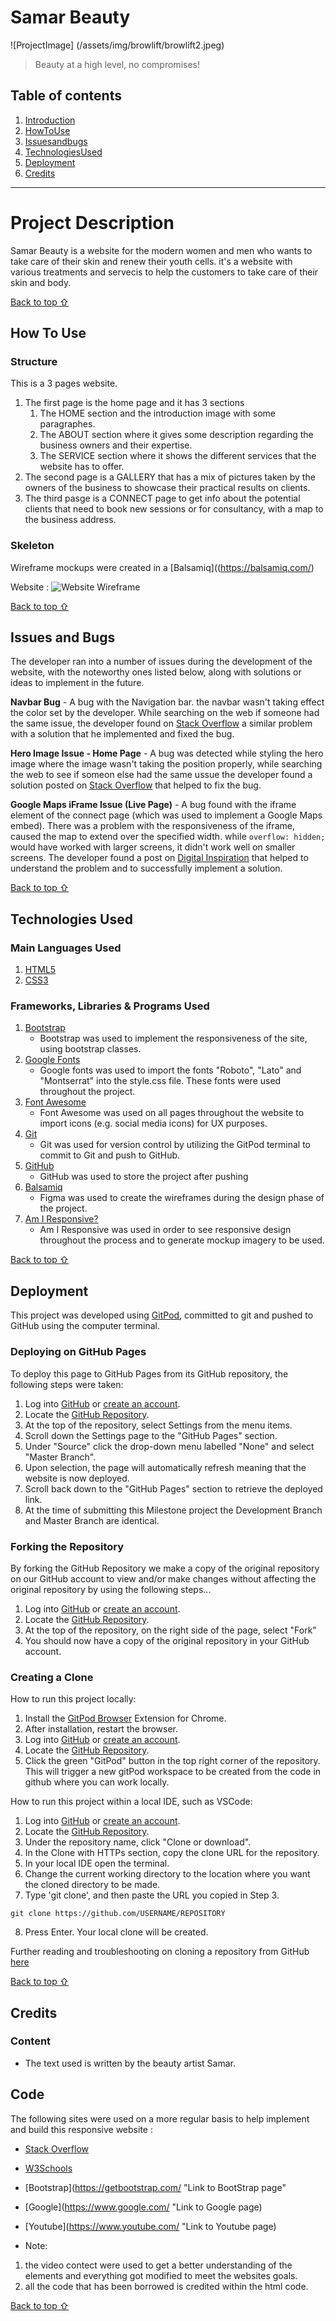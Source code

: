 # Samar Beauty

![ProjectImage]
(/assets/img/browlift/browlift2.jpeg)
> Beauty at a high level, no compromises!

## Table of contents

1. [Introduction](#introduction)
2. [HowToUse](#how-to-use)
3. [Issuesandbugs](#issues-and-bugs)
4. [TechnologiesUsed](#technologies-used)
5. [Deployment](#deployment)
6. [Credits](#credits) 
 
---

# Project Description

Samar Beauty is a website for the modern women and men who wants to take care of their skin and renew their youth cells.
it's a website with various treatments and servecis to help the customers to take care of their skin and body.

[Back to top ⇧](#Samar-Beauty)

## How To Use 

### Structure

This is a 3 pages website.
1. The first page is the home page and it has 3 sections
    1. The HOME section and the introduction image with some paragraphes.
    2. The ABOUT section where it gives some description regarding the business owners and their expertise.
    3. The SERVICE section where it shows the different services that the website has to offer.
2. The second page is a GALLERY that has a mix of pictures taken by the owners of the business to showcase their practical results on clients.
3. The third pasge is a CONNECT page to get info about the potential clients that need to book new sessions or for consultancy, with a map to the business address.

### Skeleton 

Wireframe mockups were created in a [Balsamiq]((https://balsamiq.com/)

Website :
![Website Wireframe](/workspace/Samar-Beauty/assets/img/Samar-beauty.png "Website Wireframe")


[Back to top ⇧](#Samar-Beauty)

## Issues and Bugs 
The developer ran into a number of issues during the development of the website, with the noteworthy ones listed below, along with solutions or ideas to implement in the future.

**Navbar Bug** - A bug with the Navigation bar. the navbar wasn't taking effect the color set by the developer. While searching on the web if someone had the same issue, the developer found on [Stack Overflow](https://stackoverflow.com/questions/46237610/bootstrap-4-navbar-color-wont-change "Link to Stack Overflow solution") a similar problem with a solution that he implemented and fixed the bug.

**Hero Image Issue - Home Page** - A bug was detected while styling the hero image where the image wasn't taking the position properly, while searching the web to see if someon else had the same ussue the developer found a solution posted on  [Stack Overflow](https://stackoverflow.com/questions/26236486/background-size-cover-not-working "Link to Stack Overflow solution") that helped to fix the bug.

**Google Maps iFrame Issue (Live Page)** - A bug found with the iframe element of the connect page (which was used to implement a Google Maps embed). There was a problem with the responsiveness of the iframe, caused the map to extend over the specified width. while `overflow: hidden;` would have worked with larger screens, it didn't work well on smaller screens. The developer found a post on [Digital Inspiration](https://www.labnol.org/internet/embed-responsive-google-maps/28333/ "Link to Digital Inspiration solution") that helped to understand the problem and to successfully implement a solution.

[Back to top ⇧](#Samar-Beauty)

## Technologies Used

### Main Languages Used

1. [HTML5](https://en.wikipedia.org/wiki/HTML5 "Link to HTML Wiki")
2. [CSS3](https://en.wikipedia.org/wiki/Cascading_Style_Sheets "Link to CSS Wiki")

### Frameworks, Libraries & Programs Used
1. [Bootstrap](https://getbootstrap.com/docs/4.4/getting-started/introduction/ "Link to Bootstrap page")
     - Bootstrap was used to implement the responsiveness of the site, using bootstrap classes.
2. [Google Fonts](https://fonts.google.com/ "Link to Google Fonts")
    - Google fonts was used to import the fonts "Roboto", "Lato" and "Montserrat" into the style.css file. These fonts were used throughout the project.
3. [Font Awesome](https://fontawesome.com/ "Link to FontAwesome")
     - Font Awesome was used on all pages throughout the website to import icons (e.g. social media icons) for UX purposes.
4. [Git](https://git-scm.com/ "Link to Git homepage")
     - Git was used for version control by utilizing the GitPod terminal to commit to Git and push to GitHub.
5. [GitHub](https://github.com/ "Link to GitHub")
     - GitHub was used to store the project after pushing
6. [Balsamiq](https://balsamiq.com/ "Link to balsamiq homepage")
     - Figma was used to create the wireframes during the design phase of the project.
7. [Am I Responsive?](http://ami.responsivedesign.is/# "Link to Am I Responsive Homepage")
     - Am I Responsive was used in order to see responsive design throughout the process and to generate mockup imagery to be used.

[Back to top ⇧](#Samar-Beauty)

## Deployment

This project was developed using [GitPod](https://www.gitpod.io "Link to Visual Studio Code site"), committed to git and pushed to GitHub using the computer terminal.

### Deploying on GitHub Pages
To deploy this page to GitHub Pages from its GitHub repository, the following steps were taken:

1. Log into [GitHub](https://github.com/login "Link to GitHub login page") or [create an account](https://github.com/join "Link to GitHub create account page").
2. Locate the [GitHub Repository](https://github.com/11zouzou11/Samar-Beauty "Link to GitHub Repo").
3. At the top of the repository, select Settings from the menu items.
4. Scroll down the Settings page to the "GitHub Pages" section.
5. Under "Source" click the drop-down menu labelled "None" and select "Master Branch".
6. Upon selection, the page will automatically refresh meaning that the website is now deployed.
7. Scroll back down to the "GitHub Pages" section to retrieve the deployed link.
8. At the time of submitting this Milestone project the Development Branch and Master Branch are identical.

### Forking the Repository
By forking the GitHub Repository we make a copy of the original repository on our GitHub account to view and/or make changes without affecting the original repository by using the following steps...

1. Log into [GitHub](https://github.com/login "Link to GitHub login page") or [create an account](https://github.com/join "Link to GitHub create account page").
2. Locate the [GitHub Repository](https://github.com/11zouzou11/Samar-Beauty "Link to GitHub Repo").
3. At the top of the repository, on the right side of the page, select "Fork"
4. You should now have a copy of the original repository in your GitHub account.

### Creating a Clone
How to run this project locally:
1. Install the [GitPod Browser](https://www.gitpod.io/docs/browser-extension/ "Link to Gitpod Browser extension download") Extension for Chrome.
2. After installation, restart the browser.
3. Log into [GitHub](https://github.com/login "Link to GitHub login page") or [create an account](https://github.com/join "Link to GitHub create account page").
2. Locate the [GitHub Repository](https://github.com/11zouzou11/Samar-Beauty "Link to GitHub Repo").
5. Click the green "GitPod" button in the top right corner of the repository.
This will trigger a new gitPod workspace to be created from the code in github where you can work locally.

How to run this project within a local IDE, such as VSCode:

1. Log into [GitHub](https://github.com/login "Link to GitHub login page") or [create an account](https://github.com/join "Link to GitHub create account page").
2. Locate the [GitHub Repository](https://github.com/11zouzou11/Samar-Beauty "Link to GitHub Repo").
3. Under the repository name, click "Clone or download".
4. In the Clone with HTTPs section, copy the clone URL for the repository.
5. In your local IDE open the terminal.
6. Change the current working directory to the location where you want the cloned directory to be made.
7. Type 'git clone', and then paste the URL you copied in Step 3.
```
git clone https://github.com/USERNAME/REPOSITORY
```
8. Press Enter. Your local clone will be created.

Further reading and troubleshooting on cloning a repository from GitHub [here](https://docs.github.com/en/free-pro-team@latest/github/creating-cloning-and-archiving-repositories/cloning-a-repository "Link to GitHub troubleshooting")

[Back to top ⇧](#Samar-Beauty)

## Credits 

### Content
- The text used is written by the beauty artist Samar.

## Code 

The following sites were used on a more regular basis to help implement and build this responsive website : 

- [Stack Overflow](https://stackoverflow.com/ "Link to Stack Overflow page")
- [W3Schools](https://www.w3schools.com/ "Link to W3Schools page")
- [Bootstrap](https://getbootstrap.com/ "Link to BootStrap page"
- [Google](https://www.google.com/ "Link to Google page)
- [Youtube](https://www.youtube.com/ "Link to Youtube page)


- Note:
1. the video contect were used to get a better understanding of the elements and everything got modified to meet the websites goals. 
2. all the code that has been borrowed is credited within the html code.

[Back to top ⇧](#Samar-Beauty)